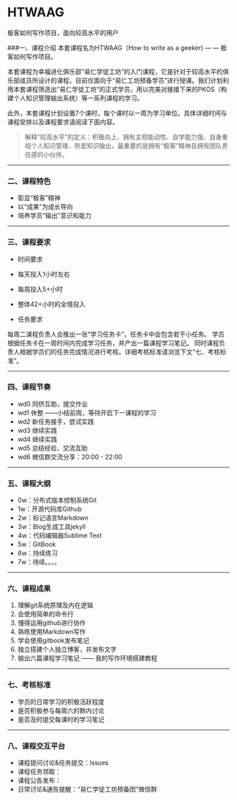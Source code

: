 # HTWAAG
极客如何写作项目，面向较高水平的用户

###一、课程介绍
本套课程名为HTWAAG（How to write as a geeker) — — 极客如何写作项目。

本套课程为幸福进化俱乐部“易仁学徒工坊”的入门课程，它是针对于较高水平的俱乐部成员所设计的课程，目前仅面向于“易仁工坊预备学员”进行授课。我们计划利用本套课程筛选出“易仁学徒工坊”的正式学员，用以完美对接接下来的PKOS（构建个人知识管理输出系统）等一系列课程的学习。

此外，本套课程计划设置7个课时，每个课时以一周为学习单位。具体详细时间与课程安排以及课程要求请阅读下面内容。

> 解释“较高水平”的定义：积极向上、拥有主观能动性、自学能力强、自身重视个人知识管理、热爱知识输出，最重要的是拥有“极客”精神且拥有团队责任感的小伙伴。

---- 
### 二、课程特色
- 彰显“极客”精神
- 以“成果”为成长导向
- 培养学员“输出”意识和能力

---- 

### 三、课程要求

- 时间要求

 - 每天投入1小时左右
 - 每周投入5+小时
 - 整体42+小时的全情投入

- 任务要求

每周二课程负责人会推出一张“学习任务卡”，任务卡中会包含若干小任务。
学员根据任务卡在一周时间内完成学习任务，并产出一篇课程学习笔记。
同时课程负责人根据学员们的任务完成情况进行考核。详细考核标准请浏览下文“七、考核标准”。

---- 
### 四、课程节奏
- wd0 同侪互助，提交作业
- wd1 休整 ——小结前周，等待开启下一课程的学习
- wd2 新任务接手，尝试实践
- wd3 继续实践
- wd4 继续实践
- wd5 总结经验，交流互助
- wd6 微信群交流分享：20:00 - 22:00

---- 
### 五、课程大纲
- 0w：分布式版本控制系统Git
- 1w：开源代码库Github
- 2w：标记语言Markdown 
- 3w：Blog生成工具jekyll 
- 4w：代码编辑器Sublime Text 
- 5w：GitBook 
- 6w：持续练习
- 7w：待续。。。。

---- 
### 六、课程成果
1. 理解git系统原理及内在逻辑
2. 会使用简单的命令行
3. 懂得运用github进行协作
4. 熟练使用Markdown写作
5. 学会使用gitbook发布笔记
6. 独立搭建个人独立博客，并发布文字
7. 输出六篇课程学习笔记 —— 我的写作环境搭建教程

---- 
### 七、考核标准
- 学员的日常学习的积极活跃程度
- 是否积极参与每周六的群内讨论
- 是否及时提交每课时的学习笔记

---- 
### 八、课程交互平台
- 课程提问讨论&任务提交：Issues
- 课程任务领取：
- 课程公告发布：
- 日常讨论&通告提醒：“易仁学徒工坊预备团”微信群



